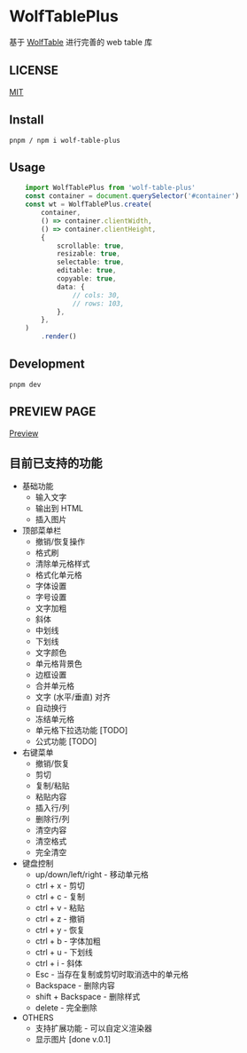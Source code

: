 # WolfTablePlus

基于 [WolfTable](https://github.com/wolf-table/table) 进行完善的 web table 库

## LICENSE
[MIT](https://github.com/NeoLep/wolf-table-plus?tab=MIT-1-ov-file)

## Install
`pnpm / npm i wolf-table-plus`

## Usage
```typescript
    import WolfTablePlus from 'wolf-table-plus'
    const container = document.querySelector('#container')
    const wt = WolfTablePlus.create(
        container,
        () => container.clientWidth,
        () => container.clientHeight,
        {
            scrollable: true,
            resizable: true,
            selectable: true,
            editable: true,
            copyable: true,
            data: {
                // cols: 30,
                // rows: 103,
            },
        },
    )
        .render()
```


## Development
`pnpm dev`

## PREVIEW PAGE
[Preview](https://neolep.github.io/wolf-table-plus/index-prod.html)



## 目前已支持的功能
- 基础功能
    - 输入文字
    - 输出到 HTML
    - 插入图片
- 顶部菜单栏
    - 撤销/恢复操作
    - 格式刷
    - 清除单元格样式
    - 格式化单元格
    - 字体设置
    - 字号设置
    - 文字加粗
    - 斜体
    - 中划线
    - 下划线
    - 文字颜色
    - 单元格背景色
    - 边框设置
    - 合并单元格
    - 文字 (水平/垂直) 对齐
    - 自动换行
    - 冻结单元格
    - 单元格下拉选功能 [TODO]
    - 公式功能 [TODO]
- 右键菜单
    - 撤销/恢复
    - 剪切
    - 复制/粘贴
    - 粘贴内容
    - 插入行/列
    - 删除行/列
    - 清空内容
    - 清空格式
    - 完全清空
- 键盘控制
    - up/down/left/right - 移动单元格
    - ctrl + x - 剪切
    - ctrl + c - 复制
    - ctrl + v - 粘贴
    - ctrl + z - 撤销
    - ctrl + y - 恢复
    - ctrl + b - 字体加粗
    - ctrl + u - 下划线
    - ctrl + i - 斜体
    - Esc - 当存在复制或剪切时取消选中的单元格
    - Backspace - 删除内容
    - shift + Backspace - 删除样式
    - delete - 完全删除
- OTHERS
    - 支持扩展功能 - 可以自定义渲染器
    - 显示图片 [done v.0.1]
